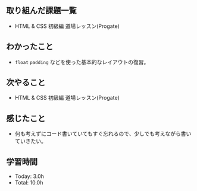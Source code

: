 ## 取り組んだ課題一覧
- HTML & CSS 初級編 道場レッスン(Progate)
## わかったこと
- ```float``` ```padding``` などを使った基本的なレイアウトの復習。
## 次やること
- HTML & CSS 初級編 道場レッスン(Progate)
## 感じたこと
- 何も考えずにコード書いていてもすぐ忘れるので、少しでも考えながら書いていきたい。
## 学習時間
- Today: 3.0h
- Total: 10.0h
